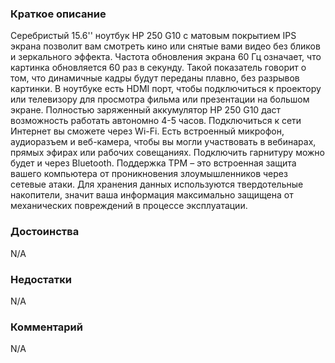 ### **Краткое описание**
Серебристый 15.6'' ноутбук HP 250 G10 с матовым покрытием IPS экрана позволит вам смотреть кино или снятые вами видео без бликов и зеркального эффекта. Частота обновления экрана 60 Гц означает, что картинка обновляется 60 раз в секунду. Такой показатель говорит о том, что динамичные кадры будут переданы плавно, без разрывов картинки. В ноутбуке есть HDMI порт, чтобы подключиться к проектору или телевизору для просмотра фильма или презентации на большом экране.  Полностью заряженный аккумулятор HP 250 G10 даст возможность работать автономно 4-5 часов. Подключиться к сети Интернет вы сможете через Wi-Fi. Есть встроенный микрофон, аудиоразъем и веб-камера, чтобы вы могли участвовать в вебинарах, прямых эфирах или рабочих совещаниях. Подключить гарнитуру можно будет и через Bluetooth. Поддержка TPM – это встроенная защита вашего компьютера от проникновения злоумышленников через сетевые атаки. Для хранения данных используются твердотельные накопители, значит ваша информация максимально защищена от механических повреждений в процессе эксплуатации.

### **Достоинства**
N/A

### **Недостатки**
N/A

### **Комментарий**
N/A
